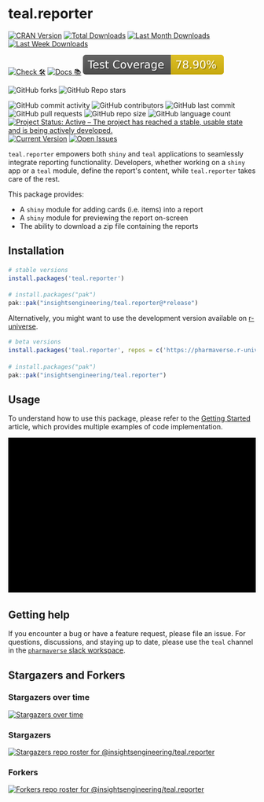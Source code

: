 # teal.reporter

<!-- start badges -->

[![CRAN Version](https://www.r-pkg.org/badges/version/teal.reporter?color=green)](https://cran.r-project.org/package=teal.reporter)
[![Total Downloads](http://cranlogs.r-pkg.org/badges/grand-total/teal.reporter?color=green)](https://cran.r-project.org/package=teal.reporter)
[![Last Month Downloads](http://cranlogs.r-pkg.org/badges/last-month/teal.reporter?color=green)](https://cran.r-project.org/package=teal.reporter)
[![Last Week Downloads](http://cranlogs.r-pkg.org/badges/last-week/teal.reporter?color=green)](https://cran.r-project.org/package=teal.reporter)

[![Check 🛠](https://github.com/insightsengineering/teal.reporter/actions/workflows/check.yaml/badge.svg)](https://insightsengineering.github.io/teal.reporter/main/unit-test-report/)
[![Docs 📚](https://github.com/insightsengineering/teal.reporter/actions/workflows/docs.yaml/badge.svg)](https://insightsengineering.github.io/teal.reporter/latest-tag/)
[![Code Coverage 📔](https://raw.githubusercontent.com/insightsengineering/teal.reporter/_xml_coverage_reports/data/main/badge.svg)](https://insightsengineering.github.io/teal.reporter/main/coverage-report/)

![GitHub forks](https://img.shields.io/github/forks/insightsengineering/teal.reporter?style=social)
![GitHub Repo stars](https://img.shields.io/github/stars/insightsengineering/teal.reporter?style=social)

![GitHub commit activity](https://img.shields.io/github/commit-activity/m/insightsengineering/teal.reporter)
![GitHub contributors](https://img.shields.io/github/contributors/insightsengineering/teal.reporter)
![GitHub last commit](https://img.shields.io/github/last-commit/insightsengineering/teal.reporter)
![GitHub pull requests](https://img.shields.io/github/issues-pr/insightsengineering/teal.reporter)
![GitHub repo size](https://img.shields.io/github/repo-size/insightsengineering/teal.reporter)
![GitHub language count](https://img.shields.io/github/languages/count/insightsengineering/teal.reporter)
[![Project Status: Active – The project has reached a stable, usable state and is being actively developed.](https://www.repostatus.org/badges/latest/active.svg)](https://www.repostatus.org/#active)
[![Current Version](https://img.shields.io/github/r-package/v/insightsengineering/teal.reporter/main?color=purple\&label=package%20version)](https://github.com/insightsengineering/teal.reporter/tree/main)
[![Open Issues](https://img.shields.io/github/issues-raw/insightsengineering/teal.reporter?color=red\&label=open%20issues)](https://github.com/insightsengineering/teal.reporter/issues?q=is%3Aissue+is%3Aopen+sort%3Aupdated-desc)
<!-- end badges -->

`teal.reporter` empowers both `shiny` and `teal` applications to seamlessly integrate reporting functionality. Developers, whether working on a `shiny` app or a `teal` module, define the report's content, while `teal.reporter` takes care of the rest.

This package provides:

* A `shiny` module for adding cards (i.e. items) into a report
* A `shiny` module for previewing the report on-screen
* The ability to download a zip file containing the reports

## Installation

```r
# stable versions
install.packages('teal.reporter')

# install.packages("pak")
pak::pak("insightsengineering/teal.reporter@*release")
```

Alternatively, you might want to use the development version available on [r-universe](https://r-universe.dev/search).

```r
# beta versions
install.packages('teal.reporter', repos = c('https://pharmaverse.r-universe.dev', getOption('repos')))

# install.packages("pak")
pak::pak("insightsengineering/teal.reporter")
```

## Usage

To understand how to use this package, please refer to the [Getting Started](https://insightsengineering.github.io/teal.reporter/latest-tag/articles/teal-reporter.html) article, which provides multiple examples of code implementation.

![Showcase](https://github.com/insightsengineering/teal.reporter/blob/main/assets/img/showcase.gif)

## Getting help

If you encounter a bug or have a feature request, please file an issue. For questions, discussions, and staying up to date, please use the `teal` channel in the [`pharmaverse` slack workspace](https://pharmaverse.slack.com).

## Stargazers and Forkers

### Stargazers over time

[![Stargazers over time](https://starchart.cc/insightsengineering/teal.reporter.svg)](https://starchart.cc/insightsengineering/teal.reporter)

### Stargazers

[![Stargazers repo roster for @insightsengineering/teal.reporter](http://reporoster.com/stars/insightsengineering/teal.reporter)](https://github.com/insightsengineering/teal.reporter/stargazers)

### Forkers

[![Forkers repo roster for @insightsengineering/teal.reporter](http://reporoster.com/forks/insightsengineering/teal.reporter)](https://github.com/insightsengineering/teal.reporter/network/members)
